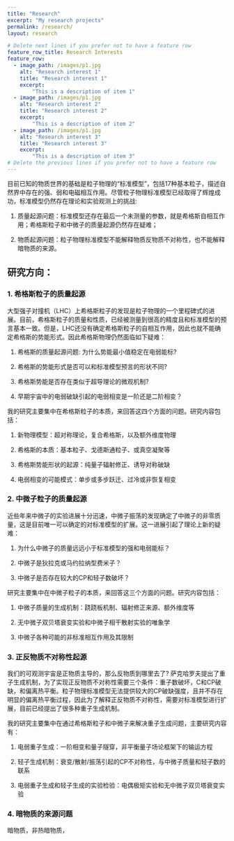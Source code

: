 ```yaml
---
title: "Research"
excerpt: "My research projects"
permalink: /research/
layout: research

# Delete next lines if you prefer not to have a feature row
feature_row_title: Research Interests
feature_row:
  - image_path: /images/p1.jpg
    alt: "Research interest 1"
    title: "Research interest 1"
    excerpt:
        "This is a description of item 1"
  - image_path: /images/p1.jpg
    alt: "Research interest 2"
    title: "Research interest 2"
    excerpt:
        "This is a description of item 2"
  - image_path: /images/p1.jpg
    alt: "Research interest 3"
    title: "Research interest 3"
    excerpt:
        "This is a description of item 3"
# Delete the previous lines if you prefer not to have a feature row
---
```


目前已知的物质世界的基础是粒子物理的“标准模型”，包括17种基本粒子，描述自然界中存在的强、弱和电磁相互作用。尽管粒子物理标准模型已经取得了辉煌成功，标准模型仍然存在理论和实验观测上的挑战:

1. 质量起源问题：标准模型还存在最后一个未测量的参数，就是希格斯自相互作用；希格斯粒子和中微子的质量起源仍然存在疑难；

2. 物质起源问题：粒子物理标准模型不能解释物质反物质不对称性，也不能解释暗物质的来源。

## 研究方向：

### 1. 希格斯粒子的质量起源 

大型强子对撞机（LHC）上希格斯粒子的发现是粒子物理的一个里程碑式的进展。目前，希格斯粒子的质量和性质，已经被测量到很高的精度且和标准模型的预言基本一致。但是，LHC还没有确定希格斯粒子的自相互作用，因此也就不能确定希格斯的势能形式。因此希格斯物理仍然面临如下疑难：

1. 希格斯的质量起源问题: 为什么势能最小值稳定在电弱能标? 

2. 希格斯的势能形式是否可以和标准模型预言的形状不同?

3. 希格斯势能是否存在类似于超导理论的微观机制?

4. 早期宇宙中的电弱破缺引起的电弱相变是一阶还是二阶相变？

我的研究主要集中在希格斯粒子的本质，来回答这四个方面的问题。研究内容包括：

1. 新物理模型：超对称理论，复合希格斯，以及额外维度物理

2. 希格斯的本质：基本粒子、戈德斯通粒子、或真空凝聚等

3. 希格斯势能形状的起源：纯量子辐射修正、诱导对称破缺

4. 电弱相变的可能模式：单步或多步跃迁、过冷或非恢复相变

### 2. 中微子粒子的质量起源

近些年来中微子的实验进展十分迅速，中微子振荡的发现确定了中微子的非零质量，这是目前唯一可以确定的对标准模型的扩展。这一进展引起了理论上新的疑难：

1. 为什么中微子的质量远远小于标准模型的强和电弱能标？

2. 中微子是狄拉克或马约拉纳型费米子？

3. 中微子是否存在较大的CP和轻子数破坏？

研究主要集中在中微子粒子的本质，来回答这三个方面的问题。研究内容包括：

1. 中微子质量的生成机制：跷跷板机制、辐射修正来源、额外维度等

2. 无中微子双贝塔衰变实验和中微子相干散射实验的唯象学

3. 中微子各种可能的非标准相互作用及其限制

### 3. 正反物质不对称性起源

我们的可观测宇宙是正物质主导的，那么反物质到哪里去了? 萨克哈罗夫提出了重子生成机制，为了实现正反物质不对称性需要三个条件：重子数破坏，C和CP破缺，和偏离热平衡。粒子物理标准模型无法提供较大的CP破缺强度，且并不存在明显的偏离热平衡过程，因此为了解释正反物质不对称性，需要对标准模型进行扩展，目前已经提出了很多种重子生成机制。

我的研究主要集中在通过希格斯粒子和中微子来解决重子生成问题，主要研究内容有：

1. 电弱重子生成：一阶相变和量子隧穿，非平衡量子场论框架下的输运方程

2. 轻子生成机制：衰变/散射/振荡引起的CP不对称性，与中微子质量和轻子数的联系

3. 电弱重子生成和轻子生成的实验检验：电偶极矩实验和无中微子双贝塔衰变实验

### 4. 暗物质的来源问题

暗物质，非热暗物质，

<!-- Delete next line if you prefer not to have a feature row. -->
<!--{% if page.feature_row %}-->
<!--  {% include feature_row %} -->
<!-- {% endif %} -->
<!-- Delete previous lines if you prefer not to have a feature row. -->
